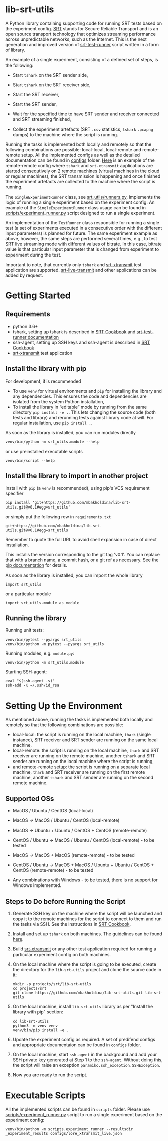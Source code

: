 # lib-srt-utils

A Python library containing supporting code for running SRT tests based on the experiment config. [SRT](https://github.com/Haivision/srt) stands for Secure Reliable Transport and is an open source transport technology that optimizes streaming performance across unpredictable networks, such as the Internet. This is the next generation and improved version of [srt-test-runner](https://github.com/mbakholdina/srt-test-runner) script written in a form of library.

An example of a single experiment, consisting of a defined set of steps, is the following:

- Start `tshark` on the SRT sender side,

- Start `tshark` on the SRT receiver side,

- Start the SRT receiver,

- Start the SRT sender,

- Wait for the specified time to have SRT sender and receiver connected and SRT streaming finished,

- Collect the experiment artefacts (SRT `.csv` statistics, `tshark` `.pcapng` dumps) to the machine where the script is running.

Running the tasks is implemented both locally and remotely so that the following combinations are possible: local-local, local-remote and remote-remote setup. All the implemented configs as well as the detailed documentation can be found in [configs](https://github.com/mbakholdina/lib-srt-utils/tree/master/configs) folder. [Here](https://github.com/mbakholdina/lib-srt-utils/blob/master/configs/rere_xtransmit_live_duration.json) is an example of the remote-remote config where `tshark` and `srt-xtransmit` applications are started consequtively on 2 remote machines (virtual machines in the cloud or regular machines), the SRT transmission is happening and once finished the experiment artefacts are collected to the machine where the script is running.

The `SingleExperimentRunner` class, see [srt_utils/runners.py](https://github.com/mbakholdina/lib-srt-utils/blob/master/srt_utils/runners.py), implements the logic of running a single experiment based on the experiment config. An example of the `SingleExperimentRunner` class usage can be found in [scripts/experiment_runner.py](https://github.com/mbakholdina/lib-srt-utils/blob/master/scripts/experiment_runner.py) script designed to run a single experiment.

An implementation of the `TestRunner` class responsible for running a single test (a set of experiments executed in a consecutive order with the different input parameters) is planned for future. The same experiment example as above, however, the same steps are performed several times, e.g., to test SRT live streaming mode with different values of bitrate. In this case, bitrate value is that particular input parameter that is changed from experiment to experiment during the test.

Important to note, that currently only `tshark` and [srt-xtransmit](https://github.com/maxsharabayko/srt-xtransmit) test application are supported. [srt-live-transmit](https://github.com/Haivision/srt/blob/master/docs/srt-live-transmit.md) and other applications can be added by request.

# Getting Started

## Requirements

* python 3.6+
* tshark, setting up tshark is described in [SRT Cookbook](https://srtlab.github.io/srt-cookbook/apps/wireshark/) and [srt-test-runner documentation](https://github.com/mbakholdina/srt-test-runner)
* ssh-agent, setting up SSH keys and ssh-agent is described in [SRT Cookbook](https://srtlab.github.io/srt-cookbook/how-to-articles/how-to-work-with-ssh-keys/)
* [srt-xtransmit](https://github.com/maxsharabayko/srt-xtransmit) test application

## Install the library with pip

For development, it is recommended 
* To use `venv` for virtual environments and `pip` for installing the library and any dependencies. This ensures the code and dependencies are isolated from the system Python installation,
* To install the library in “editable” mode by running from the same directory `pip install -e .`. This lets changing the source code (both tests and library) and rerunning tests against library code at will. For regular installation, use `pip install .`.


As soon as the library is installed, you can run modules directly

```
venv/bin/python -m srt_utils.module --help
```

or use preinstalled executable scripts
```
venv/bin/script --help
```

## Install the library to import in another project

Install with `pip` (a `venv` is recommended), using pip's VCS requirement specifier
```
pip install 'git+https://github.com/mbakholdina/lib-srt-utils.git@v0.1#egg=srt_utils'
```

or simply put the following row in `requirements.txt`
```
git+https://github.com/mbakholdina/lib-srt-utils.git@v0.1#egg=srt_utils
```

Remember to quote the full URL to avoid shell expansion in case of direct installation.

This installs the version corresponding to the git tag 'v0.1'. You can replace that with a branch name, a commit hash, or a git ref as necessary. See the [pip documentation](https://pip.pypa.io/en/stable/reference/pip_install/#vcs-support) for details.

As soon as the library is installed, you can import the whole library
```
import srt_utils
```

or a particular module
```
import srt_utils.module as module
```

## Running the library

Running unit tests:
```
venv/bin/pytest --pyargs srt_utils
venv/bin/python -m pytest --pyargs srt_utils
```

Running modules, e.g. `module.py`:
```
venv/bin/python -m srt_utils.module
```

Starting SSH-agent:
```
eval "$(ssh-agent -s)"
ssh-add -K ~/.ssh/id_rsa
```

# Setting Up the Environment

As mentioned above, running the tasks is implemented both locally and remotely so that the following combinations are possible: 

- local-local: the script is running on the local machine, `thark` (single instance), SRT receiver and SRT sender are running on the same local machine,
- local-remote: the script is running on the local machine, `thark` and SRT receiver are running on the remote machine, another `tshark` and SRT sender are running on the local machine where the script is running, 
- and remote-remote setup: the script is running on a separate local machine, `thark` and SRT receiver are running on the first remote machine, another `tshark` and SRT sender are running on the second remote machine.

## Supported OSs

- MacOS / Ubuntu / CentOS (local-local)

- MacOS &#8594; MacOS / Ubuntu / CentOS (local-remote)
- MacOS &#8594; Ubuntu + Ubuntu / CentOS + CentOS (remote-remote) 
- CentOS / Ubuntu &#8594; MacOS / Ubuntu / CentOS (local-remote) - to be tested
- MacOS &#8594; MacOS + MacOS (remote-remote) - to be tested
- CentOS / Ubuntu &#8594; MacOS + MacOS / Ubuntu + Ubuntu / CentOS + CentOS (remote-remote) - to be tested 
- Any combinations with Windows - to be tested, there is no support for Windows implemented.

## Steps to Do before Running the Script

1. Generate SSH key on the machine where the script will be launched and copy it to the remote machines for the script to connect to them and run the tasks via SSH. See the instructions in [SRT Cookbook](https://srtlab.github.io/srt-cookbook/how-to-articles/how-to-work-with-ssh-keys/).

2. Install and set up `tshark` on both machines. The guidelines can be found [here](https://srtlab.github.io/srt-cookbook/apps/wireshark/).

3. Build [srt-xtransmit](https://github.com/maxsharabayko/srt-xtransmit) or any other test application required for running a particular experiment config on both machines.

4. On the local machine where the script is going to be executed, create the directory for the `lib-srt-utils` project and clone the source code in it:

   ```
   mkdir -p projects/srt/lib-srt-utils
   cd projects/srt
   git clone https://github.com/mbakholdina/lib-srt-utils.git lib-srt-utils
   ```
5. On the local machine, install `lib-srt-utils` library as per "Install the library with pip" section:

   ```
   cd lib-srt-utils
   python3 -m venv venv
   venv/bin/pip install -e .
   ```
6. Update the experiment config as required. A set of predifend configs and appropriate documentaion can be found in `configs` folder.

7. On the local machine, start `ssh-agent` in the background and add your SSH private key generated at Step 1 to the `ssh-agent`. Without doing this, the script will raise an exception `paramiko.ssh_exception.SSHException`.

8. Now you are ready to run the script.

# Executable Scripts

All the implemented scripts can be found in `scripts` folder. Please use [scripts/experiment_runner.py](https://github.com/mbakholdina/lib-srt-utils/blob/master/scripts/experiment_runner.py) script to run a single experiment based on the experiment config:

```
venv/bin/python -m scripts.experiment_runner --resultsdir _experiment_results configs/lore_xtransmit_live.json
```